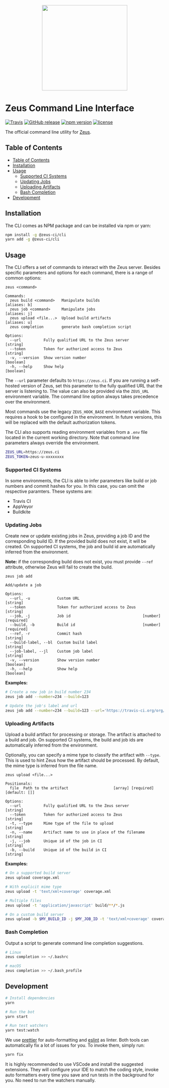 <p align="center">
    <img src="https://user-images.githubusercontent.com/1433023/32629198-3c6f225e-c54d-11e7-96db-99fd22709a1b.png" width="271">
</p>

<h1>Zeus Command Line Interface</h1>

[![Travis](https://img.shields.io/travis/getsentry/zeus-cli.svg)](https://travis-ci.org/getsentry/zeus-cli)
[![GitHub release](https://img.shields.io/github/release/getsentry/zeus-cli.svg)](https://github.com/getsentry/zeus-cli/releases/latest)
[![npm version](https://img.shields.io/npm/v/@zeus-ci/cli.svg)](https://www.npmjs.com/package/@zeus-ci/cli)
[![license](https://img.shields.io/github/license/getsentry/zeus-cli.svg)](https://github.com/getsentry/zeus-cli/blob/master/LICENSE)

The official command line utility for [Zeus](https://github.com/getsentry/zeus).

## Table of Contents

- [Table of Contents](#table-of-contents)
- [Installation](#installation)
- [Usage](#usage)
  - [Supported CI Systems](#supported-ci-systems)
  - [Updating Jobs](#updating-jobs)
  - [Uploading Artifacts](#uploading-artifacts)
  - [Bash Completion](#bash-completion)
- [Development](#development)

## Installation

The CLI comes as NPM package and can be installed via npm or yarn:

```bash
npm install -g @zeus-ci/cli
yarn add -g @zeus-ci/cli
```

## Usage

The CLI offers a set of commands to interact with the Zeus server. Besides
specific parameters and options for each command, there is a range of common
options:

```text
zeus <command>

Commands:
  zeus build <command>   Manipulate builds                          [aliases: b]
  zeus job <command>     Manipulate jobs                            [aliases: j]
  zeus upload <file...>  Upload build artifacts                     [aliases: u]
  zeus completion        generate bash completion script

Options:
  --url          Fully qualified URL to the Zeus server                 [string]
  --token        Token for authorized access to Zeus                    [string]
  -v, --version  Show version number                                   [boolean]
  -h, --help     Show help                                             [boolean]
```

The `--url` parameter defaults to `https://zeus.ci`. If you are running a
self-hosted version of Zeus, set this parameter to the fully qualified URL that
the server is listening to. The value can also be provided via the `ZEUS_URL`
environment variable. The command line option always takes precedence over the
environment.

Most commands use the legacy `ZEUS_HOOK_BASE` environment
variable. This requires a hook to be configured in the environment. In
future versions, this will be replaced with the default authorization tokens.

The CLI also supports reading environment variables from a `.env` file located
in the current working directory. Note that command line parameters always
override the environment.

```sh
ZEUS_URL=https://zeus.ci
ZEUS_TOKEN=zeus-u-xxxxxxxx
```

### Supported CI Systems

In some environments, the CLI is able to infer parameters like build or job
numbers and commit hashes for you. In this case, you can omit the respective
paramters. These systems are:

- Travis CI
- AppVeyor
- Buildkite

### Updating Jobs

Create new or update existing jobs in Zeus, providing a job ID and the
corresponding build ID. If the provided build does not exist, it will be
created. On supported CI systems, the job and build id are automatically
inferred from the environment.

**Note:** if the corresponding build does not exist, you must provide `--ref`
attribute, otherwise Zeus will fail to create the build.

```text
zeus job add

Add/update a job

Options:
  --url, -u            Custom URL                                       [string]
  --token              Token for authorized access to Zeus              [string]
  --job, -j            Job id                                [number] [required]
  --build, -b          Build id                              [number] [required]
  --ref, -r            Commit hash                                      [string]
  --build-label, --bl  Custom build label                               [string]
  --job-label, --jl    Custom job label                                 [string]
  -v, --version        Show version number                             [boolean]
  -h, --help           Show help                                       [boolean]
```

**Examples:**

```sh
# Create a new job in build number 234
zeus job add --number=234 --build=123

# Update the job's label and url
zeus job add --number=234 --build=123 --url='https://travis-ci.org/org/repo/jobs/123' --label='New job'
```

### Uploading Artifacts

Upload a build artifact for processing or storage. The artifact is attached to a
build and job. On supported CI systems, the build and job ids are automatically
inferred from the environment.

Optionally, you can specify a mime type to classify the artifact with `--type`.
This is used to hint Zeus how the artifact should be processed. By default, the
mime type is inferred from the file name.

```text
zeus upload <file...>

Positionals:
  file  Path to the artifact                    [array] [required] [default: []]

Options:
  --url          Fully qualified URL to the Zeus server                 [string]
  --token        Token for authorized access to Zeus                    [string]
  -t, --type     Mime type of the file to upload                        [string]
  -n, --name     Artifact name to use in place of the filename          [string]
  -j, --job      Unique id of the job in CI                             [string]
  -b, --build    Unique id of the build in CI                           [string]
```

**Examples:**

```sh
# On a supported build server
zeus upload coverage.xml

# With explicit mime type
zeus upload -t 'text/xml+coverage' coverage.xml

# Multiple files
zeus upload -t 'application/javascript' build/**/*.js

# On a custom build server
zeus upload -b $MY_BUILD_ID -j $MY_JOB_ID -t 'text/xml+coverage' coverage.xml
```

### Bash Completion

Output a script to generate command line completion suggestions.

```sh
# Linux
zeus completion >> ~/.bashrc

# macOS
zeus completion >> ~/.bash_profile
```

## Development

```sh
# Install dependencies
yarn

# Run the bot
yarn start

# Run test watchers
yarn test:watch
```

We use [prettier](https://prettier.io/) for auto-formatting and
[eslint](https://eslint.org/) as linter. Both tools can automatically fix a lot
of issues for you. To invoke them, simply run:

```sh
yarn fix
```

It is highly recommended to use VSCode and install the suggested extensions.
They will configure your IDE to match the coding style, invoke auto formatters
every time you save and run tests in the background for you. No need to run the
watchers manually.
